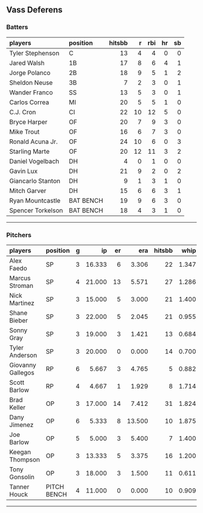 ## Vass Deferens

### Batters

 
|players           |position  | hitsbb|  r| rbi| hr| sb| 
|:-----------------|:---------|------:|--:|---:|--:|--:| 
|Tyler Stephenson  |C         |     13|  4|   4|  0|  0| 
|Jared Walsh       |1B        |     17|  8|   6|  4|  1| 
|Jorge Polanco     |2B        |     18|  9|   5|  1|  2| 
|Sheldon Neuse     |3B        |      7|  2|   3|  0|  1| 
|Wander Franco     |SS        |     13|  5|   3|  0|  1| 
|Carlos Correa     |MI        |     20|  5|   5|  1|  0| 
|C.J. Cron         |CI        |     22| 10|  12|  5|  0| 
|Bryce Harper      |OF        |     20|  7|   9|  3|  0| 
|Mike Trout        |OF        |     16|  6|   7|  3|  0| 
|Ronald Acuna Jr.  |OF        |     24| 10|   6|  0|  3| 
|Starling Marte    |OF        |     20| 12|  11|  3|  2| 
|Daniel Vogelbach  |DH        |      4|  0|   1|  0|  0| 
|Gavin Lux         |DH        |     21|  9|   2|  0|  2| 
|Giancarlo Stanton |DH        |      9|  1|   3|  1|  0| 
|Mitch Garver      |DH        |     15|  6|   6|  3|  1| 
|Ryan Mountcastle  |BAT BENCH |     19|  9|   6|  3|  0| 
|Spencer Torkelson |BAT BENCH |     18|  4|   3|  1|  0| 


* * *

### Pitchers

 
|players           |position    |  g|     ip| er|    era| hitsbb|  whip| so|  w| sv| 
|:-----------------|:-----------|--:|------:|--:|------:|------:|-----:|--:|--:|--:| 
|Alex Faedo        |SP          |  3| 16.333|  6|  3.306|     22| 1.347|  9|  1|  0| 
|Marcus Stroman    |SP          |  4| 21.000| 13|  5.571|     27| 1.286| 23|  1|  0| 
|Nick Martinez     |SP          |  3| 15.000|  5|  3.000|     21| 1.400| 13|  0|  0| 
|Shane Bieber      |SP          |  3| 22.000|  5|  2.045|     21| 0.955| 26|  2|  0| 
|Sonny Gray        |SP          |  3| 19.000|  3|  1.421|     13| 0.684| 19|  3|  0| 
|Tyler Anderson    |SP          |  3| 20.000|  0|  0.000|     14| 0.700| 19|  3|  0| 
|Giovanny Gallegos |RP          |  6|  5.667|  3|  4.765|      5| 0.882| 11|  0|  1| 
|Scott Barlow      |RP          |  4|  4.667|  1|  1.929|      8| 1.714|  5|  0|  1| 
|Brad Keller       |OP          |  3| 17.000| 14|  7.412|     31| 1.824|  8|  0|  0| 
|Dany Jimenez      |OP          |  6|  5.333|  8| 13.500|     10| 1.875|  6|  1|  3| 
|Joe Barlow        |OP          |  5|  5.000|  3|  5.400|      7| 1.400|  2|  0|  2| 
|Keegan Thompson   |OP          |  3| 13.333|  5|  3.375|     16| 1.200| 11|  3|  0| 
|Tony Gonsolin     |OP          |  3| 18.000|  3|  1.500|     11| 0.611| 19|  2|  0| 
|Tanner Houck      |PITCH BENCH |  4| 11.000|  0|  0.000|     10| 0.909| 10|  1|  0| 


* * *


